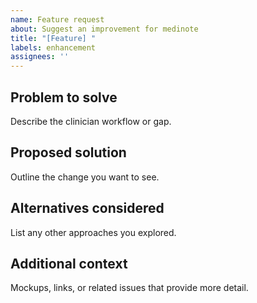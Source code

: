 ```yaml
---
name: Feature request
about: Suggest an improvement for medinote
title: "[Feature] "
labels: enhancement
assignees: ''
---
```


## Problem to solve

Describe the clinician workflow or gap.

## Proposed solution

Outline the change you want to see.

## Alternatives considered

List any other approaches you explored.

## Additional context

Mockups, links, or related issues that provide more detail.
